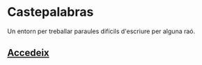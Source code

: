 # Castepalabras

Un entorn per treballar paraules difícils d'escriure per alguna raó.

## [Accedeix](https://inclusa.github.io/valenparaules)


